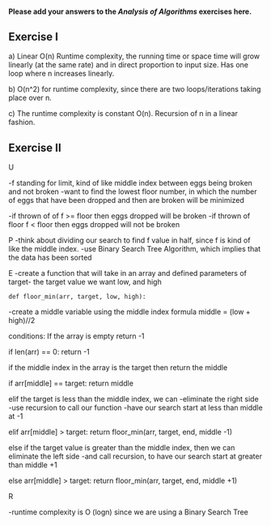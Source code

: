 #### Please add your answers to the ***Analysis of  Algorithms*** exercises here.

## Exercise I

a) Linear O(n) Runtime complexity, the running time or space time will grow linearly (at the same rate) and in direct proportion to input size. Has one loop where n increases linearly.


b) O(n^2) for runtime complexity, since there are two loops/iterations taking place over n. 


c) The runtime complexity is constant O(n). Recursion of n in a linear fashion. 



## Exercise II

U

-f standing for limit, kind of like middle index between eggs being broken and not broken 
-want to find the lowest floor number, in which the number of eggs that have been dropped and then are broken will be minimized

-if thrown of of  f >= floor then eggs dropped will be broken
-if thrown of floor f < floor then eggs dropped will not be broken

P
-think about dividing our search to find f value in half, since f is kind of like the middle index. 
-use Binary Search Tree Algorithm, which implies that the data has been sorted

E
-create a function that will take in an array and defined parameters of target- the target value we want
low, and high

    def floor_min(arr, target, low, high):

-create a middle variable using the middle index formula
    middle = (low + high)//2

conditions: 
If the array is empty return -1

if len(arr) == 0:
        return -1

if the middle index in the array is the target then return the middle

if arr[middle] == target:
        return middle

elif the target is less than the middle index, we can       -eliminate the right side
    -use recursion to call our function 
    -have our search start at less than middle at -1

elif arr[middle] > target:
        return floor_min(arr, target, end, middle -1)

else
    if the target value is greater than the middle index, then we can eliminate the left side
    -and call recursion, to have our search start at greater than middle +1

else arr[middle] > target:
        return floor_min(arr, target, end, middle +1)

R

-runtime complexity is O (logn) since we are using a Binary Search Tree 

